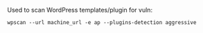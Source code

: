 Used to scan WordPress templates/plugin for vuln:

```
wpscan --url machine_url -e ap --plugins-detection aggressive
```


